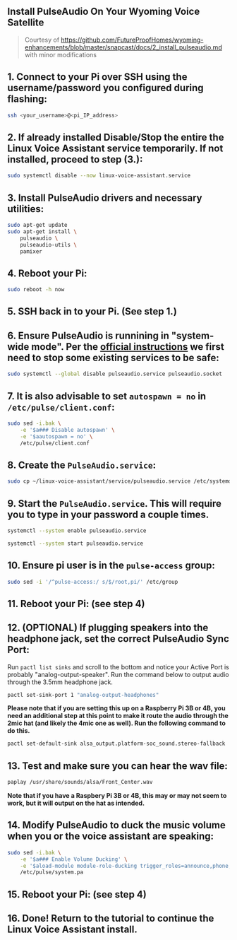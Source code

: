 ## Install PulseAudio On Your Wyoming Voice Satellite

> Courtesy of https://github.com/FutureProofHomes/wyoming-enhancements/blob/master/snapcast/docs/2_install_pulseaudio.md with minor modifications

## 1. Connect to your Pi over SSH using the username/password you configured during flashing:

```sh
ssh <your_username>@<pi_IP_address>
```


## 2. If already installed Disable/Stop the entire the Linux Voice Assistant service temporarily. If not installed, proceed to step (3.):

```sh
sudo systemctl disable --now linux-voice-assistant.service
```


## 3. Install PulseAudio drivers and necessary utilities:

```sh
sudo apt-get update
sudo apt-get install \
    pulseaudio \
    pulseaudio-utils \
    pamixer
```


## 4. Reboot your Pi:

```sh
sudo reboot -h now
```


## 5. SSH back in to your Pi.  (See step 1.)


## 6. Ensure PulseAudio is runnining in "system-wide mode".  Per the [official instructions](https://www.freedesktop.org/wiki/Software/PulseAudio/Documentation/User/SystemWide/) we first need to stop some existing services to be safe:

```sh
sudo systemctl --global disable pulseaudio.service pulseaudio.socket
```


## 7. It is also advisable to set `autospawn = no` in `/etc/pulse/client.conf`:

```sh
sudo sed -i.bak \
    -e '$a### Disable autospawn' \
    -e '$aautospawn = no' \
    /etc/pulse/client.conf
```


## 8. Create the `PulseAudio.service`:

```sh
sudo cp ~/linux-voice-assistant/service/pulseaudio.service /etc/systemd/system/pulseaudio.service
```


## 9. Start the `PulseAudio.service`.  This will require you to type in your password a couple times.

```sh
systemctl --system enable pulseaudio.service
```

```sh
systemctl --system start pulseaudio.service
```


## 10. Ensure pi user is in the `pulse-access` group:

```sh
sudo sed -i '/^pulse-access:/ s/$/root,pi/' /etc/group
```


## 11. Reboot your Pi: (see step 4)


## 12. (OPTIONAL) If plugging speakers into the headphone jack, set the correct PulseAudio Sync Port:

Run `pactl list sinks` and scroll to the bottom and notice your Active Port is probably "analog-output-speaker".  Run the command below to output audio through the 3.5mm headphone jack.

```sh
pactl set-sink-port 1 "analog-output-headphones"
```

**Please note that if you are setting this up on a Raspberry Pi 3B or 4B, you need an additional step at this point to make it route the audio through the 2mic hat (and likely the 4mic one as well). Run the following command to do this.**

```sh
pactl set-default-sink alsa_output.platform-soc_sound.stereo-fallback
```


## 13. Test and make sure you can hear the wav file:

```sh
paplay /usr/share/sounds/alsa/Front_Center.wav
```

**Note that if you have a Raspbery Pi 3B or 4B, this may or may not seem to work, but it will output on the hat as intended.**


## 14. Modify PulseAudio to duck the music volume when you or the voice assistant are speaking:

```sh
sudo sed -i.bak \
    -e '$a### Enable Volume Ducking' \
    -e '$aload-module module-role-ducking trigger_roles=announce,phone,notification,event ducking_roles=any_role volume=25%' \
    /etc/pulse/system.pa
```


## 15. Reboot your Pi: (see step 4)


## 16. Done! Return to the tutorial to continue the Linux Voice Assistant install.





